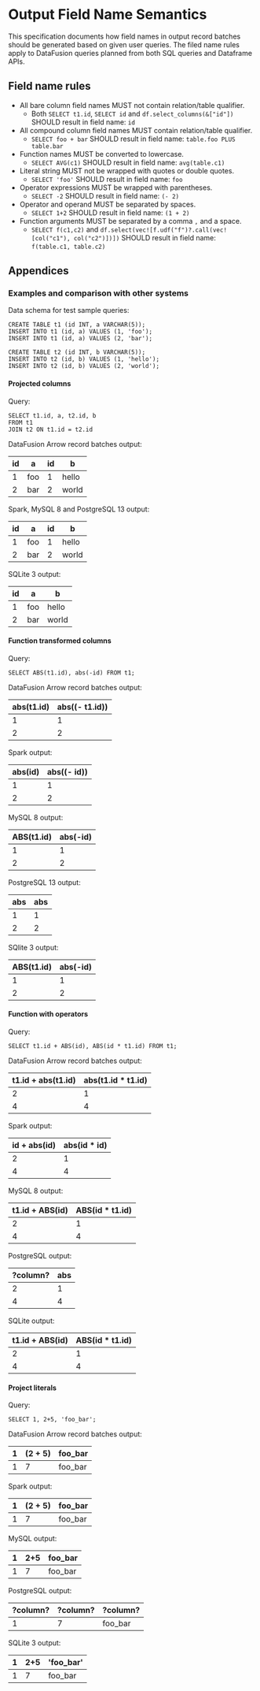 <!---
  Licensed to the Apache Software Foundation (ASF) under one
  or more contributor license agreements.  See the NOTICE file
  distributed with this work for additional information
  regarding copyright ownership.  The ASF licenses this file
  to you under the Apache License, Version 2.0 (the
  "License"); you may not use this file except in compliance
  with the License.  You may obtain a copy of the License at

    http://www.apache.org/licenses/LICENSE-2.0

  Unless required by applicable law or agreed to in writing,
  software distributed under the License is distributed on an
  "AS IS" BASIS, WITHOUT WARRANTIES OR CONDITIONS OF ANY
  KIND, either express or implied.  See the License for the
  specific language governing permissions and limitations
  under the License.
-->

# Output Field Name Semantics

This specification documents how field names in output record batches should be
generated based on given user queries. The filed name rules apply to
DataFusion queries planned from both SQL queries and Dataframe APIs.

## Field name rules

- All bare column field names MUST not contain relation/table qualifier.
  - Both `SELECT t1.id`, `SELECT id` and `df.select_columns(&["id"])` SHOULD result in field name: `id`
- All compound column field names MUST contain relation/table qualifier.
  - `SELECT foo + bar` SHOULD result in field name: `table.foo PLUS table.bar`
- Function names MUST be converted to lowercase.
  - `SELECT AVG(c1)` SHOULD result in field name: `avg(table.c1)`
- Literal string MUST not be wrapped with quotes or double quotes.
  - `SELECT 'foo'` SHOULD result in field name: `foo`
- Operator expressions MUST be wrapped with parentheses.
  - `SELECT -2` SHOULD result in field name: `(- 2)`
- Operator and operand MUST be separated by spaces.
  - `SELECT 1+2` SHOULD result in field name: `(1 + 2)`
- Function arguments MUST be separated by a comma `,` and a space.
  - `SELECT f(c1,c2)` and `df.select(vec![f.udf("f")?.call(vec![col("c1"), col("c2")])])` SHOULD result in field name: `f(table.c1, table.c2)`

## Appendices

### Examples and comparison with other systems

Data schema for test sample queries:

```
CREATE TABLE t1 (id INT, a VARCHAR(5));
INSERT INTO t1 (id, a) VALUES (1, 'foo');
INSERT INTO t1 (id, a) VALUES (2, 'bar');

CREATE TABLE t2 (id INT, b VARCHAR(5));
INSERT INTO t2 (id, b) VALUES (1, 'hello');
INSERT INTO t2 (id, b) VALUES (2, 'world');
```

#### Projected columns

Query:

```
SELECT t1.id, a, t2.id, b
FROM t1
JOIN t2 ON t1.id = t2.id
```

DataFusion Arrow record batches output:

| id  | a   | id  | b     |
| --- | --- | --- | ----- |
| 1   | foo | 1   | hello |
| 2   | bar | 2   | world |

Spark, MySQL 8 and PostgreSQL 13 output:

| id  | a   | id  | b     |
| --- | --- | --- | ----- |
| 1   | foo | 1   | hello |
| 2   | bar | 2   | world |

SQLite 3 output:

| id  | a   | b     |
| --- | --- | ----- |
| 1   | foo | hello |
| 2   | bar | world |

#### Function transformed columns

Query:

```
SELECT ABS(t1.id), abs(-id) FROM t1;
```

DataFusion Arrow record batches output:

| abs(t1.id) | abs((- t1.id)) |
| ---------- | -------------- |
| 1          | 1              |
| 2          | 2              |

Spark output:

| abs(id) | abs((- id)) |
| ------- | ----------- |
| 1       | 1           |
| 2       | 2           |

MySQL 8 output:

| ABS(t1.id) | abs(-id) |
| ---------- | -------- |
| 1          | 1        |
| 2          | 2        |

PostgreSQL 13 output:

| abs | abs |
| --- | --- |
| 1   | 1   |
| 2   | 2   |

SQlite 3 output:

| ABS(t1.id) | abs(-id) |
| ---------- | -------- |
| 1          | 1        |
| 2          | 2        |

#### Function with operators

Query:

```
SELECT t1.id + ABS(id), ABS(id * t1.id) FROM t1;
```

DataFusion Arrow record batches output:

| t1.id + abs(t1.id) | abs(t1.id \* t1.id) |
| ------------------ | ------------------- |
| 2                  | 1                   |
| 4                  | 4                   |

Spark output:

| id + abs(id) | abs(id \* id) |
| ------------ | ------------- |
| 2            | 1             |
| 4            | 4             |

MySQL 8 output:

| t1.id + ABS(id) | ABS(id \* t1.id) |
| --------------- | ---------------- |
| 2               | 1                |
| 4               | 4                |

PostgreSQL output:

| ?column? | abs |
| -------- | --- |
| 2        | 1   |
| 4        | 4   |

SQLite output:

| t1.id + ABS(id) | ABS(id \* t1.id) |
| --------------- | ---------------- |
| 2               | 1                |
| 4               | 4                |

#### Project literals

Query:

```
SELECT 1, 2+5, 'foo_bar';
```

DataFusion Arrow record batches output:

| 1   | (2 + 5) | foo_bar |
| --- | ------- | ------- |
| 1   | 7       | foo_bar |

Spark output:

| 1   | (2 + 5) | foo_bar |
| --- | ------- | ------- |
| 1   | 7       | foo_bar |

MySQL output:

| 1   | 2+5 | foo_bar |
| --- | --- | ------- |
| 1   | 7   | foo_bar |

PostgreSQL output:

| ?column? | ?column? | ?column? |
| -------- | -------- | -------- |
| 1        | 7        | foo_bar  |

SQLite 3 output:

| 1   | 2+5 | 'foo_bar' |
| --- | --- | --------- |
| 1   | 7   | foo_bar   |
